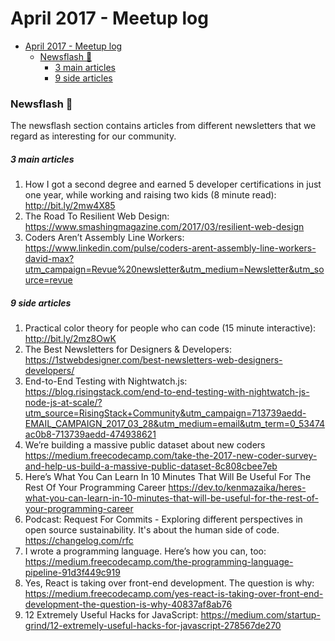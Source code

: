 # April 2017 - Meetup log


<!-- toc orderedList:0 depthFrom:1 depthTo:6 -->

* [April 2017 - Meetup log](#april-2017-meetup-log)
    * [Newsflash 📰](#newsflash)
        * [3 main articles](#3-main-articles)
        * [9 side articles](#9-side-articles)

<!-- tocstop -->


### Newsflash 📰

The newsflash section contains articles from different newsletters that we regard as interesting for our community.

##### 3 main articles
1. How I got a second degree and earned 5 developer certifications in just one year, while working and raising two kids (8 minute read): http://bit.ly/2mw4X85
1. The Road To Resilient Web Design: https://www.smashingmagazine.com/2017/03/resilient-web-design
1.  Coders Aren’t Assembly Line Workers: https://www.linkedin.com/pulse/coders-arent-assembly-line-workers-david-max?utm_campaign=Revue%20newsletter&utm_medium=Newsletter&utm_source=revue



##### 9 side articles
1. Practical color theory for people who can code (15 minute interactive): http://bit.ly/2mz8OwK
1. The Best Newsletters for Designers & Developers:  https://1stwebdesigner.com/best-newsletters-web-designers-developers/
1. End-to-End Testing with Nightwatch.js: https://blog.risingstack.com/end-to-end-testing-with-nightwatch-js-node-js-at-scale/?utm_source=RisingStack+Community&utm_campaign=713739aedd-EMAIL_CAMPAIGN_2017_03_28&utm_medium=email&utm_term=0_53474ac0b8-713739aedd-474938621
1. We’re building a massive public dataset about new coders
https://medium.freecodecamp.com/take-the-2017-new-coder-survey-and-help-us-build-a-massive-public-dataset-8c808cbee7eb
1. Here’s What You Can Learn In 10 Minutes That Will Be Useful For The Rest Of Your Programming Career
https://dev.to/kenmazaika/heres-what-you-can-learn-in-10-minutes-that-will-be-useful-for-the-rest-of-your-programming-career
1. Podcast: Request For Commits - Exploring different perspectives in open source sustainability. It's about the human side of code.
https://changelog.com/rfc
1. I wrote a programming language. Here’s how you can, too: https://medium.freecodecamp.com/the-programming-language-pipeline-91d3f449c919
1. Yes, React is taking over front-end development. The question is why: https://medium.freecodecamp.com/yes-react-is-taking-over-front-end-development-the-question-is-why-40837af8ab76
1. 12 Extremely Useful Hacks for JavaScript: https://medium.com/startup-grind/12-extremely-useful-hacks-for-javascript-278567de270
